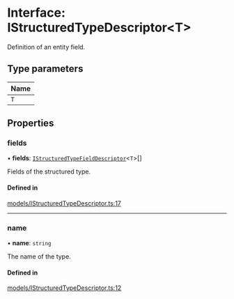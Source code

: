 # Interface: IStructuredTypeDescriptor\<T\>

Definition of an entity field.

## Type parameters

| Name |
| :--- |
| `T`  |

## Properties

### fields

• **fields**: [`IStructuredTypeFieldDescriptor`](IStructuredTypeFieldDescriptor.md)\<`T`\>[]

Fields of the structured type.

#### Defined in

[models/IStructuredTypeDescriptor.ts:17](https://github.com/gtscio/framework/blob/51767d6/packages/entity/src/models/IStructuredTypeDescriptor.ts#L17)

---

### name

• **name**: `string`

The name of the type.

#### Defined in

[models/IStructuredTypeDescriptor.ts:12](https://github.com/gtscio/framework/blob/51767d6/packages/entity/src/models/IStructuredTypeDescriptor.ts#L12)
